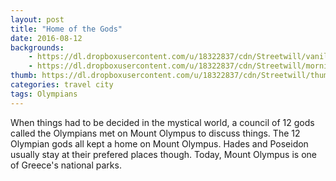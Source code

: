 ```yaml
---
layout: post
title: "Home of the Gods"
date: 2016-08-12
backgrounds:
    - https://dl.dropboxusercontent.com/u/18322837/cdn/Streetwill/vanilla.jpeg
    - https://dl.dropboxusercontent.com/u/18322837/cdn/Streetwill/morning.jpeg
thumb: https://dl.dropboxusercontent.com/u/18322837/cdn/Streetwill/thumbs/the-bridge.jpeg
categories: travel city
tags: Olympians
---
```


When things had to be decided in the mystical world, a council of 12 gods called the Olympians met on Mount Olympus to discuss things. The 12 Olympian gods all kept a home on Mount Olympus. Hades and Poseidon usually stay at their prefered places though. Today, Mount Olympus is one of Greece's national parks.  


